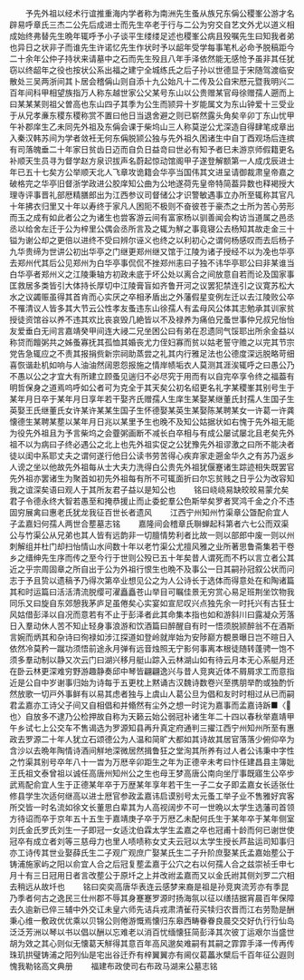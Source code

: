 <!-- { "loadSidebar": true } -->
　　予先外祖以经术行谊推重海内学者称为南洲先生蚤从族兄东偁公稷峯公游才名辟易呼章氏三杰二公先后成进士而先生卒老于行与二公为穷交自艺文外尤以道义相成始终弗替先生晩年辄呼予小子谈平生缕缕足述也稷峯公病且殁嘱先生曰知我者弟也异日之状非子而谁先生许诺忆先生作状时予以龆年受学每事笔札必命予脱稿距今二十余年公仲子持状来请墓中之石而先生殁且八年手泽依然能无感怆予虽非其任犹窃以终龆年之役也按状公系出福之建宁全城练氏之后子孙以世德显于宋随驾渡临安散处三吴两浙间其卜居会稽偁山则自添十九公始凡十二传及公自宋厯元暨我明兴二百年间科甲相望族指万人称东越世家公父某号东山以公贵赠某官母徐赠孺人遡而上曰某某某则祖父曽高也东山四子其季为公生而颕异十岁能属文为东山钟爱十三受业于从兄孝亷东稷东稷称赏不置曰他日当退舍避之则已崭然露头角矣辛卯丁东山忧甲午补郡庠生乙未同先外祖及东偁会课于柴坞山三人称莫逆公尤深造自得肆笔成章出入秦汉韩苏间为学者敛衽无何东偁脱颕公独与先外祖久困诸生中自丁酉观场后连摈有司落魄垂二十年家日贫齿日迈而自负日益竒曰世必有知予者巳未游京师假籍更名补顺天生员寻为督学赵方泉识拔声名蔚起惊动馆阁甲子遂登解额第一人成戊辰进士年已五十七矣方公举顺天北人飞章攻诡籍会华亭当国伟其文进呈请御裁肃皇帝嘉之破格完之华亭旧督浙学政进公胶庠知公曲为公地遂荷先皇帝特简葢异数也释褐授大理寺评事晋礼部厯精膳郎出为江西参议司督储公才识警敏遇事立办所至辄称其官凡十年拂衣归里又十年以寿终于家凡人困阨不极则不奋彼苍于豪杰之士所为苦心劳形而玉之成有如此者公之为诸生也尝客游云间有富家杨以驯善闻会构访当道属之邑丞丞以给舍左迁于公为梓里公偶会丞所言及之辄为觧之事竟寝公去杨知其故走金三十镒为谢公却之更倍以进终不受曰辨尔诬义也终之以利初心之谓何杨感叹而去后杨子九华贵缔为世讲公初出华亭之门继更郑州继又馆于江陵为诸子授经不以为凂也华亭去郑州代其后公见郑州为白华亭事侃侃不挫郑州恚曰子独不讳华亭耶公曰非某谁当白华亭者郑州义之江陵秉轴方初政未底于坏公处以离合之间放意自若而论及国家事匡救居多类皆引大体持长厚切中江陵膏盲如齐鲁开河之议罢犯禁连引之议寛苏松大水之议蠲赈虽得其首肯而心实厌之卒相矛盾出之外藩假星变例左迁以去江陵败公卒不罹清议人皆多其大节云公性孝友蚤违东山徐孺人有孟母风公体其志勉承其训家贫授徒资馆谷以养不违其欢比丧哀毁几絶皆以不及禄养为痛伯兄蚤世事仲兄叔兄怡怡友爱垂白无间言嘉靖癸甲间连大祲二兄坐困公曰有弟在忍遗同气馁耶出所余金益以称贷而饘粥共之姊蚤寡抚其孤恤其婚丧尤力侄妇寡而贫以姑老誓守赡之以完其节宗党告急辄应之不责其报捐赀新宗祠助蒸尝之礼其内行雅足法也公德度深远脱略苛细喜恢谐赴机如响与人油油然阔恩怨报施之情岸帻垢衣人莫测其涯涘辄呼之曰愚公乃不愚以公之才宜大有所建立顾蚤见遄归不必尽究于用而有以自完卒享令终之福葢有明哲保身之道焉呜呼如公者可为克全于其天矣公初名绍更名礼字某稷峯其别号生于某年月日卒于某年月日享年若干娶齐氏赠孺人生庠生某娶某继董氏封孺人生国子生英娶王氏继董氏女许某许某某生国子生怀德娶某英生某娶陈某聘某女一许葛一许龚懐德生某聘某塟以某年月日兆以某里予生也晚不及知公姑据状如右愧于先外祖无能为役先外祖且为予言柴坞之会虀粥画断不减长白卒相与有成公屡试屡北且老矣先外祖不以为病曰子终必遇公之北上也先外祖实促之公犹豫先外祖谬激之曰所不能决者徒以闺中系耶丈夫之谓何遂行他日公读书劳苦得心疾弃家走遡金华久之有苏乃返乡人谤之坐以他故先外祖每从士大夫力洗得白公贵先外祖犹偃蹇诸生踪迹相失既罢官先外祖亦罢诸生为聚首如初先外祖每有所不可辄面折曰尔忘贫贱之日乎公为改容知我之谊深矣语曰观人于其所友君子益以是知公也
　　铭曰峣峣易缺皎皎易蒙允矣君子令德永终大智若愚至和掩恭援止而止委蛇羣公色斯举矣罗者冥鸿千金之介不违固穷展禽曰惠老氏犹龙我征百世长者遗风
　　江西宁州知州竹渠章公曁配俞宜人子孟嘉妇何孺人两世合塟墓志铭
　　嘉隆间会稽章氏聨蝉起科第者六七公而双渠公与竹渠公从兄弟也其人皆有远韵非一切膻情势利者比故一则以部郎中废一则以州刺解组并杜门却扫怡情山水间数十年以老竹渠公尤擅风雅之业所著思鲁斋集若干卷乡之缙绅先生序而传之至今行于世则公殁已五十年矣昔人谓死而不朽以言立者公其近之乎宗周固章之所自出于公为外祖行恨生也晩不及事公一日其嗣孙冠叙公状而问志于予且贽以遗稿予乃得次第卒业想见公之为人公诗长于选体而得意处在和陶诸篇其和时运篇曰活活清流脱缨可濯矗矗苍山举目可瞩佳景无穷赏心易足班荆坐饮物我同乐又曰旋自东郊憩我茅庐足虽倦矣心实宴如宣尼叹兴点独先余一时托兴有古狂士风姑借彭泽以自况而意若有不止于彭泽者此其命集本指也如和游斜川曰露凝众芳落日入羣动休人苦不知止轻身事浪游和饮酒篇曰醉醒自有时一悟须脱颕醉翁不在酒斯言婉而炳其和杂诗曰徇禄如涉江探道如登岭就岸始为安陟巅方覩景曝日岂不暄日入依然冷莫矜一蹴功须悟前途永月弹有远音烛照无宁影何事离本根徒随转蓬骋一饱不须多羣动制以静又次云门曰湖兴移月艇山踪入云林湖山如有待云月本无心系艇月还在卧云林更深难穷野游趣静奏邱中琴皆翩翩逸兴与昔人竞爽近体不屑屑求工而意指近是公自中岁谢事归始为诗每于五更枕上黙诵古汉魏诗数卷兴至携朋举酌或独酌忻然放歌一切戸外事鲜有以易其虑者独与上虞山人葛公旦为倡和友时时相过从已而嗣君孟嘉亦工诗父子间又自相倡和并翛然有尘外之想一时诧为嘉事而孟嘉诗跅■〈也〉自放多不逮乃公检押故自称为天籁云始公弱冠补诸生年二十四以春秋举嘉靖甲午乡试七上公交车不售谒选为罗源知县再升真定府通判三擢江西宁州知州所至有惠政去罗源二十年人犹立石颂德公为人温和简旷大都如其诗故其居官落落少俯仰卒为含沙以去晩年陶情诗酒间觧地深微居然揖鲁狂之堂洵其所养有过人者公讳秉中字性之竹渠其别号卒年八十一旹为万厯辛卯距生之年为正德辛未考曰忭任建昌县主簿妣王氏祖文泰曾祖以诚任高唐州知州公之生也母王梦高唐公南向坐厅事既寤生公卒步武焉配俞宜人生于正德某年卒于万歴某年享年若干生一子二女子即孟嘉女长适张仕修县学生次适何继高以进士厯官参政孟嘉讳启谟别号太元蚤工举子业不售雅好宾客所交皆一时名流如徐文长董思白辈其为人高视阔步不可一世晩以太学生选藩司首领方待诏而卒于京年五十五生于嘉靖庚子卒于万厯乙未配何氏生于某年卒于某年侧室刘氏金氏罗氏刘生一子即冠一女适沈伯霖太学生孟嘉之卒也冠甫十龄而何已谢世使冠卒有成立者刘等三慈母力也里人啧啧称女丈夫云冠以太学生授长芦盐运司知事归亦工诗传其世业娶薛氏生二子观广观庶广娶某氏生二子升阶庶娶某氏孟嘉始塟公于铸浦施家屿之阳以俞宜人合之后冠复塟孟嘉于公穴之右以何孺人合之兹崇祯壬申七月十有三日冠用日者言改塟公于原圲之上并改祔孟嘉而又以金氏祔其侧刘罗二穴相去稍远从故圲也
　　铭曰奕奕高唐华表连云感梦来裔是祖是孙竞爽流芳亦有季昆乃季者何古之逸民三仕州郡不辱其身蹇蹇罗源时扬海氛以征以缮拮据宵晨百年保障去久逾新已倅三辅中外交讧未皇六师先诘兵戎肃清雈苻买犊归农晋而江右劳勚是酬秉心维一敷政优优乘以贝锦公则倦游慨焉懐归东皋西畴眷眷良晨交交好仇行行仙岛泛泛芳洲以琴以书以倡以酬以忘难老以消百忧缅懐狂简彭泽其次彼丁运艰尔当盛世胡为效之其心则似无懐葛天觧得其意百年高风邈矣难嗣有其嗣之霏霏手泽一传再传珠玑拱璧铸浦之阳列仙是宅出谷迁乔有梓翼翼亦有阃仪葛藟氷檗后千百年征公遐则愧我勒铭高文典册
　　福建布政使司右布政马湖来公墓志铭
